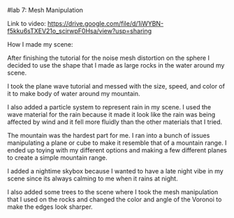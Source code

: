 #lab 7: Mesh Manipulation

Link to video: https://drive.google.com/file/d/1iWYBN-f5kku6sTXEV21o_scirwpF0Hsa/view?usp=sharing

How I made my scene:

After finishing the tutorial for the noise mesh distortion on the sphere I decided to use the shape that I made as large rocks in the water around my scene.

I took the plane wave tutorial and messed with the size, speed, and color of it to make body of water around my mountain.

I also added a particle system to represent rain in my scene. I used the wave material for the rain because it made it look like the rain was being affected by wind and it fell more fluidly than the other materials that I tried.

The mountain was the hardest part for me. I ran into a bunch of issues manipulating a plane or cube to make it resemble that of a mountain range. I ended up toying with my different options and making a few different planes to create a simple mountain range.

I added a nightime skybox because I wanted to have a late night vibe in my scene since its always calming to me when it rains at night.

I also added some trees to the scene where I took the mesh manipulation that I used on the rocks and changed the color and angle of the Voronoi to make the edges look sharper.